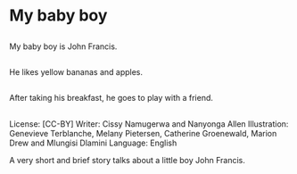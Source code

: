 # My baby boy

##
My baby boy is John Francis.

##
He likes yellow bananas
and apples.

##
After taking his breakfast, he goes to play with a friend.

##
License: [CC-BY]
Writer: Cissy Namugerwa and Nanyonga Allen
Illustration: Genevieve Terblanche, Melany Pietersen, Catherine Groenewald, Marion Drew and Mlungisi Dlamini
Language: English

A very short and brief story talks about a little boy John Francis.
